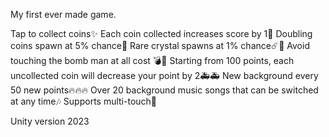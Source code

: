 My first ever made game.

Tap to collect coins✨
Each coin collected increases score by 1🎯
Doubling coins spawn at 5% chance💫
Rare crystal spawns at 1% chance☄️💎
Avoid touching the bomb man at all cost 💣🎇
Starting from 100 points, each uncollected coin will decrease your point by 2🚑🚑
New background every 50 new points🔥🔥🔥
Over 20 background music songs that can be switched at any time🎶
Supports multi-touch💪

Unity version 2023

